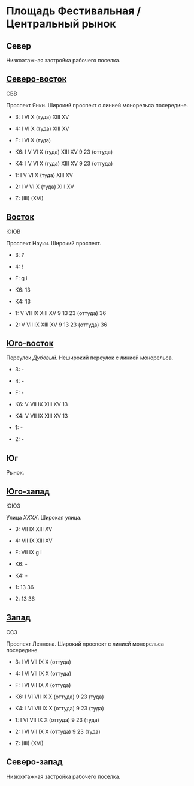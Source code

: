 # Площадь Фестивальная / Центральный рынок

## Север

Низкоэтажная застройка рабочего поселка.

## [Северо-восток](./10592097.md)

СВВ

Проспект Янки.
Широкий проспект с линией монорельса посередине.

* 3:    I   VI  X (туда)    XIII    XV
* 4:    I   VI  X (туда)    XIII    XV
* F:    I   VI  X (туда)

* K6:   I   V   VI  X (туда)    XIII    XV
        9   23 (оттуда)
* K4:   I   V   VI  X (туда)    XIII    XV
        9   23 (оттуда)
* 1:    I   V   VI  X (туда)    XIII    XV
* 2:    I   V   VI  X (туда)    XIII    XV

* Z:    (III)   (XVI)

## [Восток](./10590100.md)

ЮЮВ

Проспект Науки.
Широкий проспект.

* 3:    ?
* 4:    !
* F:    g   i

* K6:   13
* K4:   13
* 1:    V   VII IX  XIII    XV
        9   13  23 (оттуда) 36
* 2:    V   VII IX  XIII    XV
        9   13  23 (оттуда) 36

## [Юго-восток](./10595110.md)

Переулок *Дубовый*.
Неширокий переулок с линией монорельса.

* 3:    -
* 4:    -
* F:    -

* K6:   V   VII IX  XIII    XV
        13
* K4:   V   VII IX  XIII    XV
        13
* 1:    -
* 2:    -

## Юг

Рынок.

## [Юго-запад](./10570120.md)

ЮЮЗ

Улица *ХХХХ*.
Широкая улица.

* 3:    VII IX  XIII    XV
* 4:    VII IX  XIII    XV
* F:    VII IX
        g   i

* K6:   -
* K4:   -
* 1:    13  36
* 2:    13  36

## [Запад](./10580100.md)

ССЗ

Проспект Леннона.
Широкий проспект с линией монорельса посередине.

* 3:    I   VI  VII IX  X (оттуда)
* 4:    I   VI  VII IX  X (оттуда)
* F:    I   VI  VII IX  X (оттуда)

* K6:   I   VI  VII IX  X (оттуда)
        9   23 (туда)
* K4:   I   VI  VII IX  X (оттуда)
        9   23 (туда)
* 1:    I   VI  VII IX  X (оттуда)
        9   23 (туда)
* 2:    I   VI  VII IX  X (оттуда)
        9   23 (туда)

* Z:    (III)   (XVI)

## Северо-запад

Низкоэтажная застройка рабочего поселка.
